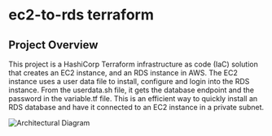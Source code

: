 # ec2-to-rds terraform

## Project Overview
This project is a HashiCorp Terraform infrastructure as code (IaC) solution that creates an EC2 instance, and an RDS instance in AWS. The EC2 instance uses a user data file to install, configure and login into the RDS instance. From the userdata.sh file, it gets the database endpoint and the password in the variable.tf file. This is an efficient way to quickly install an RDS database and have it connected to an EC2 instance in a private subnet. 
 
![Architectural Diagram](https://i.postimg.cc/VsRqK5FZ/auto-connect-rds-ec2.png)
